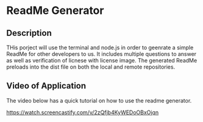 # ReadMe Generator

## Description
THis porject will use the terminal and node.js in order to geenrate a simple ReadMe for other developers to us. It includes multiple questions to answer as well as verification of licnese with license image. The generated ReadMe preloads into the dist file on both the local and remote repositories. 

## Video of Application
The video below has a quick tutorial on how to use the readme generator. 

https://watch.screencastify.com/v/2zQfjb4KyWEDoOBxOjqn

